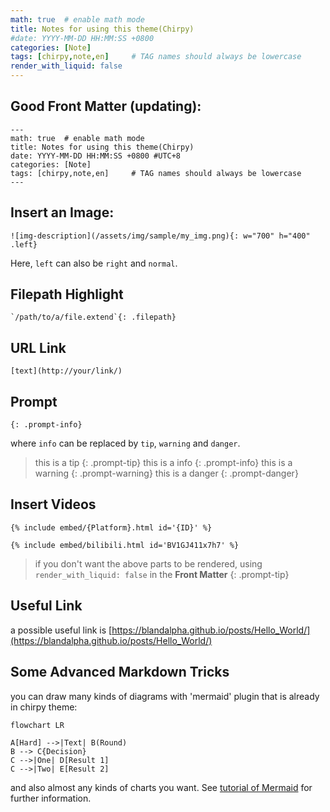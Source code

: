```yaml
---
math: true  # enable math mode
title: Notes for using this theme(Chirpy)
#date: YYYY-MM-DD HH:MM:SS +0800
categories: [Note]
tags: [chirpy,note,en]     # TAG names should always be lowercase
render_with_liquid: false
---
```


## Good Front Matter (updating):

```
---
math: true  # enable math mode
title: Notes for using this theme(Chirpy)
date: YYYY-MM-DD HH:MM:SS +0800 #UTC+8
categories: [Note]
tags: [chirpy,note,en]     # TAG names should always be lowercase
---
```

## Insert an Image:
```
![img-description](/assets/img/sample/my_img.png){: w="700" h="400" .left}
```
Here, `left` can also be `right` and `normal`.

## Filepath Highlight
```
`/path/to/a/file.extend`{: .filepath}
```

## URL Link
```
[text](http://your/link/)
```

## Prompt
```
{: .prompt-info}
```
where `info` can be replaced by `tip`, `warning` and `danger`.
> this is a tip
{: .prompt-tip}
> this is a info
{: .prompt-info}
> this is a warning
{: .prompt-warning}
> this is a danger
{: .prompt-danger}

## Insert Videos

```liquid
{% include embed/{Platform}.html id='{ID}' %}
```
```liquid
{% include embed/bilibili.html id='BV1GJ411x7h7' %}
```
> if you don't want the above parts to be rendered, using `render_with_liquid: false` in the **Front Matter**
{: .prompt-tip}

## Useful Link
a possible useful link is [https://blandalpha.github.io/posts/Hello_World/](https://blandalpha.github.io/posts/Hello_World/)

## Some Advanced Markdown Tricks
you can draw many kinds of diagrams with 'mermaid' plugin that is already in chirpy theme:

```mermaid
flowchart LR

A[Hard] -->|Text| B(Round)
B --> C{Decision}
C -->|One| D[Result 1]
C -->|Two| E[Result 2]
```
and also almost any kinds of charts you want. See [tutorial of Mermaid](https://mermaid.js.org/intro/syntax-reference.html) for further information.
